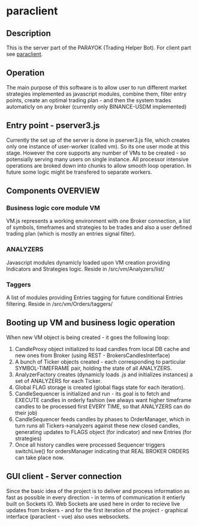 # paraclient

## Description

This is the server part of the PARAYOK (Trading Helper Bot). For client part see [paraclient](https://github.com/tsol/paraclient).

## Operation

The main purpose of this software is to allow user to run different market strategies implemented as javascript modules, combine them,
filter entry points, create an optimal trading plan - and then the system trades automaticly on any broker (currently only BINANCE-USDM implemented)

## Entry point - pserver3.js

Currently the set up of the server is done in pserver3.js file, which creates only one instance of user-worker (called vm).
So its one user mode at this stage. However the core supports any number of VMs to be created - so potensially serving many users
on single instance. All processor intensive operations are broked down into chunks to allow smooth loop operation.
In future some logic might be transfered to separate workers.

## Components OVERVIEW

### Business logic core module VM
VM.js represents a working environment with one Broker connection, a list of symbols, timeframes and strategies to be trades and also a user
defined trading plan (which is mostly an entries signal filter).


### ANALYZERS
Javascript modules dynamicly loaded upon VM creation providing Indicators and Strategies logic. Reside in /src/vm/Analyzers/list/

### Taggers
A list of modules providing Entries tagging for future conditional Entries filtering. Reside in /src/vm/Orders/taggers/



## Booting up VM and business logic operation

When new VM object is being created - it goes the following loop:

1. CandleProxy object initialized to load candles from local DB cache and new ones from Broker (using REST - BrokersCandlesInterface)
2. A bunch of Ticker objects created - each corresponding to particular SYMBOL-TIMEFRAME pair, holding the state of all ANALYZERS.
3. AnalyzerFactory creates (dynamicly loads .js and initializes instances) a set of ANALYZERS for each Ticker.
4. Global FLAG storage is created (global flags state for each iteration).
5. CandleSequencer is initialized and run - its goal is to fetch and EXECUTE candles in orderly fashion (we always want higher timeframe candles to be processed first EVERY TIME, so that ANALYZERS can do their job)
6. CandleSequencer feeds candles by phases to OrderManager, which in turn runs all Tickers->analyzers against these new closed candles, generating updates to FLAGS object (for indicator) and new Entries (for strategies)
7. Once all history candles were processed Sequencer triggers switchLive() for ordersManager indicating that REAL BROKER ORDERS can take place now.


## GUI client - Server connection

Since the basic idea of the project is to deliver and process information as fast as possible in every direction -
in terms of communication it entierly built on Sockets IO. Web Sockets are used here in order to recieve live updates from brokers - and
for the first iteration of the project - graphical interface (paraclient - vue) also uses websockets.






